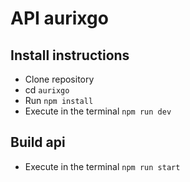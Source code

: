 # API aurixgo

## Install instructions

- Clone repository
- cd `aurixgo`
- Run `npm install`
- Execute in the terminal `npm run dev`

## Build api

- Execute in the terminal `npm run start`